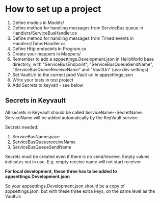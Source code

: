 # How to set up a project

1. Define models in Models/
2. Define method for handling messages from ServiceBus queue in Handlers/ServiceBusHandler.cs
3. Define method for handling messages from Timed events in Handlers/TimerHandler.cs
4. Define Http endpoints in Program.cs
5. Create your mappers in Mappers/
6. Remember to add a appsettings.Development.json in HelloWorld base directory, with "ServiceBusEndpoint", "ServiceBusQueueSendName", "ServiceBusQueueReceiveName" and "VaultUri" (use dev settings)
7. Set VaultUri to the correct prod Vault uri in appsettings.json
0. Write your tests in test project
0. Add Secrets to keyvalt - see below

## Secrets in Keyvault
All secrets in Keyvault should be called ServiceName--SecretName. ServiceName will be added automatically by the KeyVault service.

Secrets needed:

1. ServiceBusNamespace
2. ServiceBusQueuereceiveName
3. ServiceBusQueueSendName

Secrets must be created even if there is no send/receive. Empty values indicates not in use. E.g. empty receive name will not start receiver.

**For local development, these three has to be added to appsettings.Development.json**

So your appsettings.Development.json should be a copy of appsettings.json, but with these three extra keys, on the same level as the VaultUri

